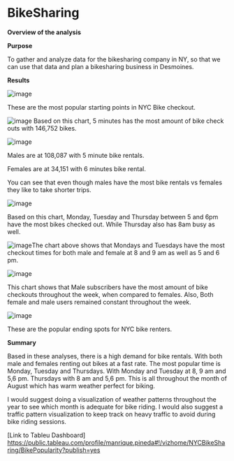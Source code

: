 # **BikeSharing**

**Overview of the analysis**

**Purpose**

To gather and analyze data for the bikesharing company in NY, so that we can use that data and plan a bikesharing business in Desmoines.

**Results**

![image](https://user-images.githubusercontent.com/74743437/119168220-aede5380-ba2e-11eb-9d3e-6c6a4f46b5e9.png)

 These are the most popular starting points in NYC Bike checkout.

![image](https://user-images.githubusercontent.com/74743437/119168620-14cadb00-ba2f-11eb-9b53-84d6041d04d7.png)
Based on this chart, 5 minutes has the most amount of bike check outs with 146,752 bikes.

![image](https://user-images.githubusercontent.com/74743437/119168956-78550880-ba2f-11eb-907c-a328034eb315.png)

Males are at 108,087 with 5 minute bike rentals.

Females are at 34,151 with 6 minutes bike rental.

You can see that even though males have the most bike rentals vs females they like to take shorter trips.

![image](https://user-images.githubusercontent.com/74743437/119169288-d386fb00-ba2f-11eb-97dd-05b7dbd28cb9.png)


Based on this chart, Monday, Tuesday and Thursday between 5 and 6pm have the most bikes checked out. While Thursday also has 8am busy as well.

![image](https://user-images.githubusercontent.com/74743437/119170081-c585aa00-ba30-11eb-8341-7e6ce40f7ae9.png)The chart above shows that Mondays and Tuesdays have the most 
checkout times for both male and female at 8 and 9 am as well as 5 and 6 pm.

![image](https://user-images.githubusercontent.com/74743437/119170201-ec43e080-ba30-11eb-8e7a-e4e181a273a1.png)

This chart shows that Male subscribers have the most amount of bike checkouts throughout the week, when compared to females.
Also, Both female and male users remained constant throughout the week.

![image](https://user-images.githubusercontent.com/74743437/119168404-d9301100-ba2e-11eb-9ed3-2401ee6c1144.png)

These are the popular ending spots for NYC bike renters.

**Summary**

Based in these analyses, there is a high demand for bike rentals. With both male and females renting out bikes at a fast rate. The most popular time is Monday, Tuesday and Thursdays. With Monday and Tuesday at 8, 9 am and 5,6 pm. Thursdays with 8 am and 5,6 pm. This is all throughout the month of August which has warm weather perfect for biking.

I would suggest doing a visualization of weather patterns throughout the year to see which month is adequate for bike riding. I would also suggest a traffic pattern visualization to keep track on heavy traffic to avoid during bike riding sessions.

[Link to Tableu Dashboard] https://public.tableau.com/profile/manrique.pineda#!/vizhome/NYCBikeSharing/BikePopularity?publish=yes
